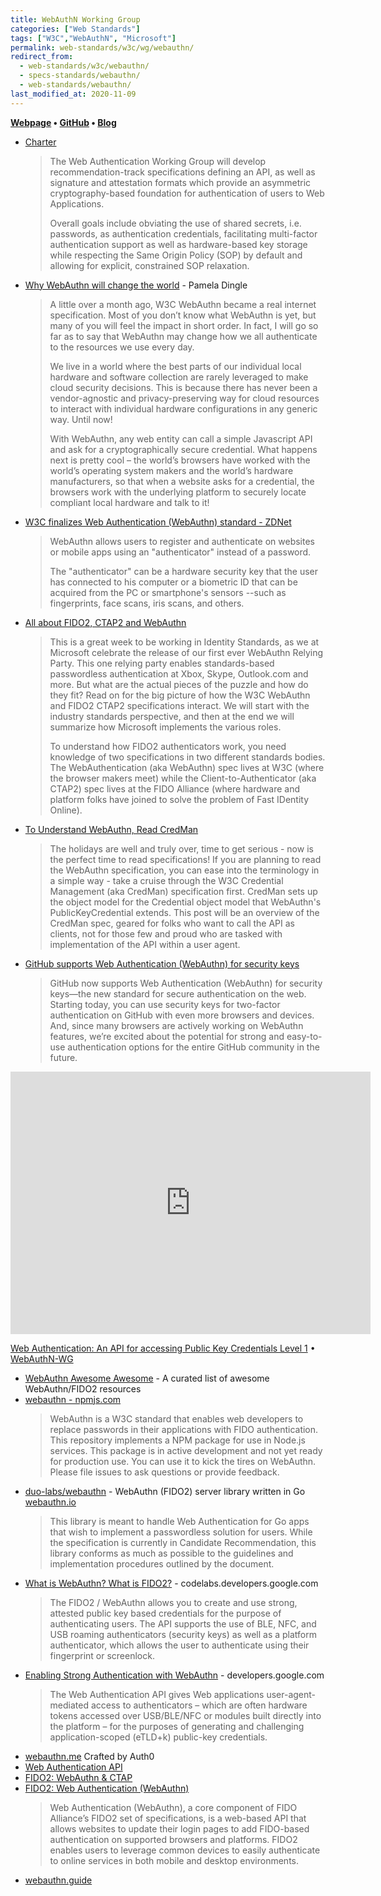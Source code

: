 ```yaml
---
title: WebAuthN Working Group
categories: ["Web Standards"]
tags: ["W3C","WebAuthN", "Microsoft"]
permalink: web-standards/w3c/wg/webauthn/
redirect_from: 
  - web-standards/w3c/webauthn/
  - specs-standards/webauthn/
  - web-standards/webauthn/
last_modified_at: 2020-11-09
---
```


**[Webpage](https://w3c.github.io/webauthn/) • [GitHub](https://github.com/w3c/webauthn) • [Blog](https://www.w3.org/blog/webauthn/)**

* [Charter](https://www.w3.org/2019/10/webauthn-wg-charter.html)
  > The Web Authentication Working Group will develop recommendation-track specifications defining an API, as well as signature and attestation formats which provide an asymmetric cryptography-based foundation for authentication of users to Web Applications.
  > 
  > Overall goals include obviating the use of shared secrets, i.e. passwords, as authentication credentials, facilitating multi-factor authentication support as well as hardware-based key storage while respecting the Same Origin Policy (SOP) by default and allowing for explicit, constrained SOP relaxation.

* [Why WebAuthn will change the world](https://techcommunity.microsoft.com/t5/identity-standards-blog/why-webauthn-will-change-the-world/ba-p/482286) - Pamela Dingle
  > A little over a month ago, W3C WebAuthn became a real internet specification.  Most of you don’t know what WebAuthn is yet, but many of you will feel the impact in short order.  In fact, I will go so far as to say that WebAuthn may change how we all authenticate to the resources we use every day. 
  > 
  > We live in a world where the best parts of our individual local hardware and software collection are rarely leveraged to make cloud security decisions.  This is because there has never been a vendor-agnostic and privacy-preserving way for cloud resources to interact with individual hardware configurations in any generic way.  Until now! 
  > 
  > With WebAuthn, any web entity can call a simple Javascript API and ask for a cryptographically secure credential.   What happens next is pretty cool – the world’s browsers have worked with the world’s operating system makers and the world’s hardware manufacturers, so that when a website asks for a credential, the browsers work with the underlying platform to securely locate compliant local hardware and talk to it!   
* [W3C finalizes Web Authentication (WebAuthn) standard - ZDNet](https://www.zdnet.com/article/w3c-finalizes-web-authentication-webauthn-standard/)
  > WebAuthn allows users to register and authenticate on websites or mobile apps using an "authenticator" instead of a password.
  > 
  > The "authenticator" can be a hardware security key that the user has connected to his computer or a biometric ID that can be acquired from the PC or smartphone's sensors --such as fingerprints, face scans, iris scans, and others.
* [All about FIDO2, CTAP2 and WebAuthn](https://techcommunity.microsoft.com/t5/Identity-Standards-Blog/All-about-FIDO2-CTAP2-and-WebAuthn/ba-p/288910) 
  > This is a great week to be working in Identity Standards, as we at Microsoft celebrate the release of our first ever WebAuthn Relying Party. This one relying party enables standards-based passwordless authentication at Xbox, Skype, Outlook.com and more. But what are the actual pieces of the puzzle and how do they fit? Read on for the big picture of how the W3C WebAuthn and FIDO2 CTAP2 specifications interact. We will start with the industry standards perspective, and then at the end we will summarize how Microsoft implements the various roles. 
  > 
  > To understand how FIDO2 authenticators work, you need knowledge of two specifications in two different standards bodies. The WebAuthentication (aka WebAuthn) spec lives at W3C (where the browser makers meet) while the Client-to-Authenticator (aka CTAP2) spec lives at the FIDO Alliance (where hardware and platform folks have joined to solve the problem of Fast IDentity Online).
* [To Understand WebAuthn, Read CredMan](https://techcommunity.microsoft.com/t5/identity-standards-blog/to-understand-webauthn-read-credman/ba-p/339652)
  > The holidays are well and truly over, time to get serious - now is the perfect time to read specifications! If you are planning to read the WebAuthn specification, you can ease into the terminology in a simple way - take a cruise through the W3C Credential Management (aka CredMan) specification first.  CredMan sets up the object model for the Credential object model that WebAuthn's PublicKeyCredential extends.  This post will be an overview of the CredMan spec, geared for folks who want to call the API as clients, not for those few and proud who are tasked with implementation of the API within a user agent.  
* [GitHub supports Web Authentication (WebAuthn) for security keys](https://github.blog/2019-08-21-github-supports-webauthn-for-security-keys/)
  > GitHub now supports Web Authentication (WebAuthn) for security keys—the new standard for secure authentication on the web. Starting today, you can use security keys for two-factor authentication on GitHub with even more browsers and devices. And, since many browsers are actively working on WebAuthn features, we’re excited about the potential for strong and easy-to-use authentication options for the entire GitHub community in the future.

<iframe src="https://slides.com/fidoalliance/webauthn-overview/embed" width="576" height="420" scrolling="no" frameborder="0" webkitallowfullscreen mozallowfullscreen allowfullscreen></iframe>

[Web Authentication: An API for accessing Public Key Credentials Level 1](https://www.w3.org/TR/webauthn/) • [WebAuthN-WG](https://www.w3.org/Webauthn/)
* [WebAuthn Awesome Awesome](https://github.com/herrjemand/awesome-webauthn) - A curated list of awesome WebAuthn/FIDO2 resources
* [webauthn - npmjs.com](https://www.npmjs.com/package/webauthn)
  > WebAuthn is a W3C standard that enables web developers to replace passwords in their applications with FIDO authentication. This repository implements a NPM package for use in Node.js services. This package is in active development and not yet ready for production use. You can use it to kick the tires on WebAuthn. Please file issues to ask questions or provide feedback.
* [duo-labs/webauthn](https://github.com/duo-labs/webauthn) - WebAuthn (FIDO2) server library written in Go [webauthn.io](https://webauthn.io/)
  > This library is meant to handle Web Authentication for Go apps that wish to implement a passwordless solution for users. While the specification is currently in Candidate Recommendation, this library conforms as much as possible to the guidelines and implementation procedures outlined by the document.
* [What is WebAuthn? What is FIDO2?](https://codelabs.developers.google.com/codelabs/webauthn-reauth/#0) - codelabs.developers.google.com
  > The FIDO2 / WebAuthn allows you to create and use strong, attested public key based credentials for the purpose of authenticating users. The API supports the use of BLE, NFC, and USB roaming authenticators (security keys) as well as a platform authenticator, which allows the user to authenticate using their fingerprint or screenlock.
* [Enabling Strong Authentication with WebAuthn](https://developers.google.com/web/updates/2018/05/webauthn) - developers.google.com
  > The Web Authentication API gives Web applications user-agent-mediated access to authenticators – which are often hardware tokens accessed over USB/BLE/NFC or modules built directly into the platform – for the purposes of generating and challenging application-scoped (eTLD+k) public-key credentials.
* [webauthn.me](https://webauthn.me) Crafted by Auth0
* [Web Authentication API](https://developer.mozilla.org/en-US/docs/Web/API/Web_Authentication_API)
* [FIDO2: WebAuthn & CTAP](https://fidoalliance.org/fido2/)
* [FIDO2: Web Authentication (WebAuthn)](https://fidoalliance.org/fido2/fido2-web-authentication-webauthn/)
    > Web Authentication (WebAuthn), a core component of FIDO Alliance’s FIDO2 set of specifications, is a web-based API that allows websites to update their login pages to add FIDO-based authentication on supported browsers and platforms. FIDO2 enables users to leverage common devices to easily authenticate to online services in both mobile and desktop environments.
* [webauthn.guide](https://webauthn.guide)